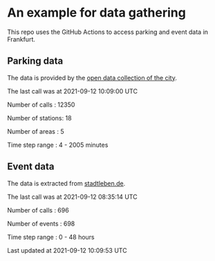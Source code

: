# An example for data gathering

This repo uses the GitHub Actions to access parking and event data in Frankfurt.

## Parking data
The data is provided by the [open data collection of the city](https://www.offenedaten.frankfurt.de/).

The last call was at 2021-09-12 10:09:00 UTC

Number of calls   : 12350

Number of stations:    18

Number of areas   :     5

Time step range   :     4 -  2005 minutes


## Event data
The data is extracted from [stadtleben.de](https://stadtleben.de/frankfurt/).

The last call was at 2021-09-12 08:35:14 UTC

Number of calls   : 696

Number of events  : 698

Time step range   :   0 -  48 hours


Last updated at 2021-09-12 10:09:53 UTC
